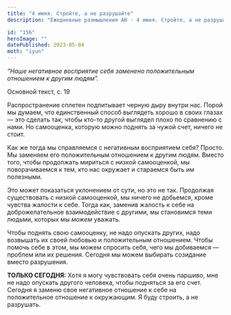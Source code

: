 ```yaml
---
title: "4 июня. Стройте, а не разрушайте"
description: "Ежедневные размышления АН - 4 июня. Стройте, а не разрушайте"

id: "156"
heroImage: ""
datePublished: 2023-05-04
moth: "iyun"
---
```


_“Наше негативное восприятие себя заменено положительным отношением к другим
людям”._

Основной текст, с. 19

Распространение сплетен подпитывает черную дыру внутри нас. Порой мы думаем,
что единственный способ выглядеть хорошо в своих глазах — это сделать так,
чтобы кто-то другой выглядел плохо по сравнению с нами. Но самооценка, которую
можно поднять за чужой счет, ничего не стоит.

Как же тогда мы справляемся с негативным восприятием себя? Просто. Мы заменяем
его положительным отношением к другим людям. Вместо того, чтобы продолжать
мириться с низкой самооценкой, мы поворачиваемся к тем, кто нас окружает и
стараемся быть им полезными.

Это может показаться уклонением от сути, но это не так. Продолжая существовать
с низкой самооценкой, мы ничего не добьемся, кроме чувства жалости к себе.
Тогда как, заменив жалость к себе на доброжелательное взаимодействие с
другими, мы становимся теми людьми, которых мы _можем_ уважать.

Чтобы поднять свою самооценку, не надо опускать других, надо возвышать их
своей любовью и положительным отношением. Чтобы помочь себе в этом, мы можем
спросить себя, чего мы добиваемся — проблем или их решения. Сегодня мы можем
выбирать созидание вместо разрушения.

**ТОЛЬКО СЕГОДНЯ:** Хотя я могу чувствовать себя очень паршиво, мне не надо
опускать другого человека, чтобы подняться за его счет. Сегодня я заменю свое
негативное отношение к себе на положительное отношение к окружающим. Я буду
строить, а не разрушать.
